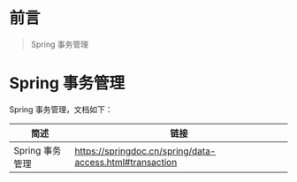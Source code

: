 # 前言

> Spring 事务管理

# Spring 事务管理

Spring 事务管理，文档如下：

 **简述**                       | **链接**                                                      
------------------------------|-------------------------------------------------------------
 Spring 事务管理    | https://springdoc.cn/spring/data-access.html#transaction